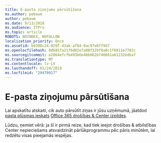 ```yaml
---
title: E-pasta ziņojumu pārsūtīšana
ms.author: pebaum
author: pebaum
ms.date: 9/13/2018
ms.audience: ITPro
ms.topic: article
ROBOTS: NOINDEX, NOFOLLOW
localization_priority: Once
ms.assetid: b8308c24-029f-43ab-af84-0ac97e6ff9d7
ms.openlocfilehash: 0d685fa21f6d82e7a08f32bf0a8c1f6911e7782c
ms.sourcegitcommit: e2864efcfb493b6e46b662b746661a61232bdba7
ms.translationtype: MT
ms.contentlocale: lv-LV
ms.lasthandoff: 01/24/2019
ms.locfileid: "29479917"
---
```

# <a name="email-forwarding-report"></a>E-pasta ziņojumu pārsūtīšana

Lai apskatītu atskaiti, cik auto pārsūtīt ziņas ir jūsu uzņēmumā, jāatdod [pasta plūsmas ieskats](https://support.office.com/article/beb6acaa-6016-4d54-ba7e-3d6d035e2b46) [Office 365 drošības &amp; Center izpildes](https://protection.office.com/#/homepage).
  
Lūdzu, ņemiet vērā: ja šī ir pirmā reize, kad tiek ieejot drošības &amp; atbilstības Center nepieciešams atsvaidzināt pārlūkprogrammu pēc pāris minūtēm, lai redzētu visas pieejamās iespējas.
  


